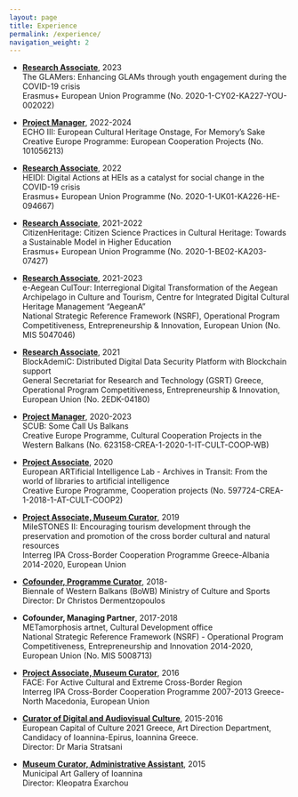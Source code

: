 ```yaml
---
layout: page
title: Experience
permalink: /experience/
navigation_weight: 2
---
```

+ [**Research Associate**](https://glamers.eu), 2023  
The GLAMers: Enhancing GLAMs through youth engagement during the COVID-19 crisis  
Erasmus+ European Union Programme (No. 2020-1-CY02-KA227-YOU-002022)  

+ [**Project Manager**](https://echo-heritage.eu), 2022-2024  
ECHO III: European Cultural Heritage Onstage, For Memory’s Sake  
Creative Europe Programme: European Cooperation Projects (No. 101056213)  

+ [**Research Associate**](https://heidiproject.eu), 2022  
HEIDI: Digital Actions at HEIs as a catalyst for social change in the COVID-19 crisis  
Erasmus+ European Union Programme (No. 2020-1-UK01-KA226-HE-094667)  

+ [**Research Associate**](https://www.citizenheritage.eu), 2021-2022  
CitizenHeritage: Citizen Science Practices in Cultural Heritage: Towards a Sustainable Model in Higher Education  
Erasmus+ European Union Programme (No. 2020-1-BE02-KA203-07427)

+ [**Research Associate**](http://ii.ct.aegean.gr/aegeana), 2021-2023  
e-Aegean CulTour: Interregional Digital Transformation of the Aegean Archipelago in Culture and Tourism, Centre for Integrated Digital Cultural Heritage Management “AegeanA”  
National Strategic Reference Framework (NSRF), Operational Program Competitiveness, Entrepreneurship & Innovation, European Union (No. MIS 5047046)

+ [**Research Associate**](https://blockademic.iti.gr/en), 2021  
BlockAdemiC: Distributed Digital Data Security Platform with Blockchain support  
General Secretariat for Research and Technology (GSRT) Greece, Operational Program Competitiveness, Entrepreneurship & Innovation, European Union (No. 2EDK-04180)
  
+ [**Project Manager**](https://somecallusbalkans.org), 2020-2023  
SCUB: Some Call Us Balkans  
Creative Europe Programme, Cultural Cooperation Projects in the Western Balkans (No. 623158-CREA-1-2020-1-IT-CULT-COOP-WB)   

+ [**Project Associate**](https://ars.electronica.art/ailab/en), 2020  
European ARTificial Intelligence Lab - Archives in Transit: From the world of libraries to artificial intelligence  
Creative Europe Programme, Cooperation projects (No. 597724-CREA-1-2018-1-AT-CULT-COOP2)  

+ [**Project Associate, Museum Curator**](https://greece-albania.eu), 2019  
MileSTONES II: Encouraging tourism development through the preservation and promotion of the cross border cultural and natural resources  
Interreg IPA Cross-Border Cooperation Programme Greece-Albania 2014-2020, European Union  

+ [**Cofounder, Programme Curator**](https://bowb.org), 2018-  
Biennale of Western Balkans (BoWB)
Ministry of Culture and Sports
Director: Dr Christos Dermentzopoulos   

+ **Cofounder, Managing Partner**, 2017-2018  
METamorphosis artnet, Cultural Development office  
National Strategic Reference Framework (NSRF) - Operational Program Competitiveness, Entrepreneurship and Innovation 2014-2020, European Union (No. MIS 5008713)

+ [**Project Associate, Museum Curator**](http://www.ipa-cbc-programme.eu), 2016  
FACE: For Active Cultural and Extreme Cross-Border Region  
Interreg IPA Cross-Border Cooperation Programme 2007-2013 Greece-North Macedonia, European Union

+ [**Curator of Digital and Audiovisual Culture**](https://ec.europa.eu/programmes/creative-europe/actions/capitals-culture_en), 2015-2016  
European Capital of Culture 2021 Greece, Art Direction Department, Candidacy of Ioannina-Epirus, Ioannina Greece.   
Director: Dr Maria Stratsani

+ [**Museum Curator, Administrative Assistant**](https://www.facebook.com/PinakothikiIoanninon), 2015  
Municipal Art Gallery of Ioannina  
Director: Kleopatra Exarchou   



